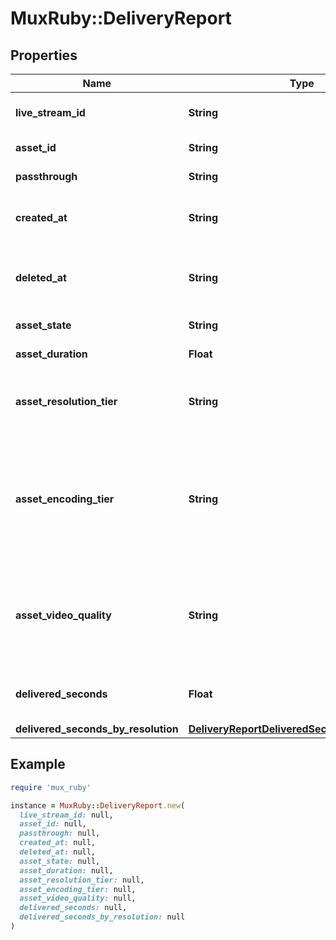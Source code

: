# MuxRuby::DeliveryReport

## Properties

| Name | Type | Description | Notes |
| ---- | ---- | ----------- | ----- |
| **live_stream_id** | **String** | Unique identifier for the live stream that created the asset. | [optional] |
| **asset_id** | **String** | Unique identifier for the asset. | [optional] |
| **passthrough** | **String** | The &#x60;passthrough&#x60; value for the asset. | [optional] |
| **created_at** | **String** | Time at which the asset was created. Measured in seconds since the Unix epoch. | [optional] |
| **deleted_at** | **String** | If exists, time at which the asset was deleted. Measured in seconds since the Unix epoch. | [optional] |
| **asset_state** | **String** | The state of the asset. | [optional] |
| **asset_duration** | **Float** | The duration of the asset in seconds. | [optional] |
| **asset_resolution_tier** | **String** | The resolution tier that the asset was ingested at, affecting billing for ingest &amp; storage | [optional] |
| **asset_encoding_tier** | **String** | This field is deprecated. Please use &#x60;asset_video_quality&#x60; instead. The encoding tier that the asset was ingested at. [See the video quality guide for more details.](https://docs.mux.com/guides/use-video-quality-levels) | [optional] |
| **asset_video_quality** | **String** | The video quality that the asset was ingested at. This field replaces &#x60;asset_encoding_tier&#x60;. [See the video quality guide for more details.](https://docs.mux.com/guides/use-video-quality-levels) | [optional] |
| **delivered_seconds** | **Float** | Total number of delivered seconds during this time window. | [optional] |
| **delivered_seconds_by_resolution** | [**DeliveryReportDeliveredSecondsByResolution**](DeliveryReportDeliveredSecondsByResolution.md) |  | [optional] |

## Example

```ruby
require 'mux_ruby'

instance = MuxRuby::DeliveryReport.new(
  live_stream_id: null,
  asset_id: null,
  passthrough: null,
  created_at: null,
  deleted_at: null,
  asset_state: null,
  asset_duration: null,
  asset_resolution_tier: null,
  asset_encoding_tier: null,
  asset_video_quality: null,
  delivered_seconds: null,
  delivered_seconds_by_resolution: null
)
```

